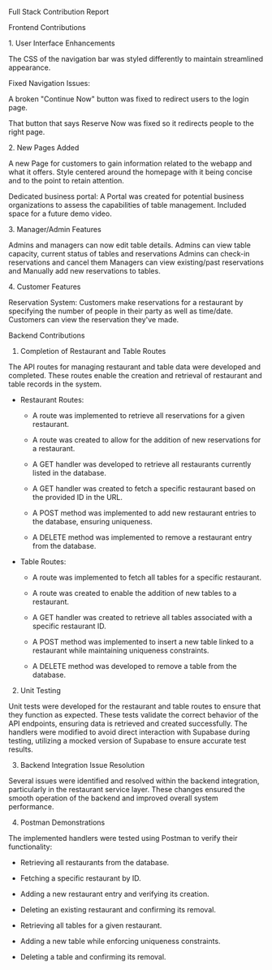 Full Stack Contribution Report

Frontend Contributions

1\. User Interface Enhancements

The CSS of the navigation bar was styled differently to maintain
streamlined appearance.

Fixed Navigation Issues:

A broken \"Continue Now\" button was fixed to redirect users to the
login page.

That button that says Reserve Now was fixed so it redirects people to
the right page.

2\. New Pages Added

A new Page for customers to gain information related to the webapp and
what it offers. Style centered around the homepage with it being concise
and to the point to retain attention.

Dedicated business portal: A Portal was created for potential business
organizations to assess the capabilities of table management. Included space
for a future demo video. 


3\. Manager/Admin Features

Admins and managers can now edit table details.
Admins can view table capacity, current status of tables and reservations
Admins can check-in reservations and cancel them
Managers can view existing/past reservations and
Manually add new reservations to tables.


4\. Customer Features

Reservation System: Customers make reservations for a restaurant by
specifying the number of people in their party as well as time/date. 
Customers can view the reservation they've made.


Backend Contributions

1. Completion of Restaurant and Table Routes

The API routes for managing restaurant and table data were developed and
completed. These routes enable the creation and retrieval of restaurant
and table records in the system.

- Restaurant Routes:

  - A route was implemented to retrieve all reservations for a given
    restaurant.

  - A route was created to allow for the addition of new reservations
    for a restaurant.

  - A GET handler was developed to retrieve all restaurants currently
    listed in the database.

  - A GET handler was created to fetch a specific restaurant based on
    the provided ID in the URL.

  - A POST method was implemented to add new restaurant entries to the
    database, ensuring uniqueness.

  - A DELETE method was implemented to remove a restaurant entry from
    the database.

- Table Routes:

  - A route was implemented to fetch all tables for a specific
    restaurant.

  - A route was created to enable the addition of new tables to a
    restaurant.

  - A GET handler was created to retrieve all tables associated with a
    specific restaurant ID.

  - A POST method was implemented to insert a new table linked to a
    restaurant while maintaining uniqueness constraints.

  - A DELETE method was developed to remove a table from the database.

2. Unit Testing

Unit tests were developed for the restaurant and table routes to ensure
that they function as expected. These tests validate the correct
behavior of the API endpoints, ensuring data is retrieved and created
successfully. The handlers were modified to avoid direct interaction
with Supabase during testing, utilizing a mocked version of Supabase to
ensure accurate test results.

3. Backend Integration Issue Resolution

Several issues were identified and resolved within the backend
integration, particularly in the restaurant service layer. These changes
ensured the smooth operation of the backend and improved overall system
performance.


4. Postman Demonstrations

The implemented handlers were tested using Postman to verify their
functionality:

- Retrieving all restaurants from the database.

- Fetching a specific restaurant by ID.

- Adding a new restaurant entry and verifying its creation.

- Deleting an existing restaurant and confirming its removal.

- Retrieving all tables for a given restaurant.

- Adding a new table while enforcing uniqueness constraints.

- Deleting a table and confirming its removal.
